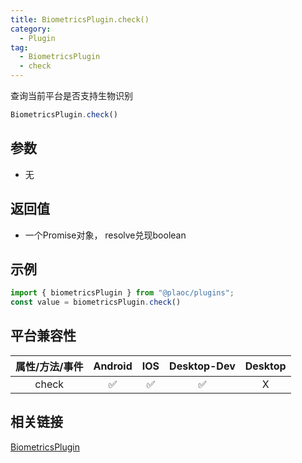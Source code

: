 ```yaml
---
title: BiometricsPlugin.check()
category:
  - Plugin
tag:
  - BiometricsPlugin
  - check 
---
```


查询当前平台是否支持生物识别

```js
BiometricsPlugin.check()
```

## 参数

  - 无

## 返回值

  - 一个Promise对象， resolve兑现boolean

## 示例
```js
import { biometricsPlugin } from "@plaoc/plugins";
const value = biometricsPlugin.check()
```


## 平台兼容性

| 属性/方法/事件 | Android | IOS | Desktop-Dev | Desktop |
|:------------:|:-------:|:---:|:-----------:|:-------:|
| check     | ✅      | ✅  | ✅          | X       |

## 相关链接

[BiometricsPlugin](./index.md)


